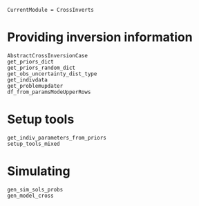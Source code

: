 ```@meta
CurrentModule = CrossInverts
```

# Providing inversion information

```@docs
AbstractCrossInversionCase
get_priors_dict
get_priors_random_dict
get_obs_uncertainty_dist_type
get_indivdata
get_problemupdater
df_from_paramsModeUpperRows
```

# Setup tools 
```@docs
get_indiv_parameters_from_priors
setup_tools_mixed
```

# Simulating
```@docs
gen_sim_sols_probs
gen_model_cross
```


